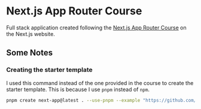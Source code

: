 # Next.js App Router Course

Full stack application created following the [Next.js App Router Course](https://nextjs.org/learn) on the Next.js website.

## Some Notes

### Creating the starter template

I used this command instead of the one provided in the course to create the starter template. This is because I use `pnpm` instead of `npm`.

```bash
pnpm create next-app@latest . --use-pnpm --example "https://github.com/vercel/next-learn/tree/main/dashboard/starter-example"
```
